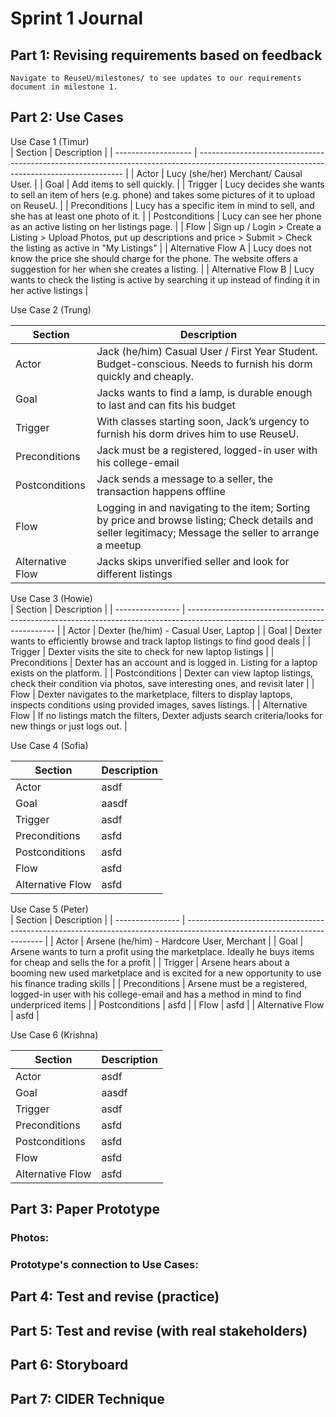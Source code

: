 # Sprint 1 Journal

## Part 1: Revising requirements based on feedback
    Navigate to ReuseU/milestones/ to see updates to our requirements document in milestone 1.

## Part 2: Use Cases

Use Case  1   (Timur)            
| Section             | Description                                                                                                                               |
| ------------------- | ----------------------------------------------------------------------------------------------------------------------------------------- |
| Actor               | Lucy (she/her)  Merchant/ Causal User.                                                                                                    |
| Goal                | Add items to sell quickly.                                                                                                                |
| Trigger             | Lucy decides she wants to sell an item of hers (e.g. phone) and takes some pictures of it to upload on ReuseU.                            |
| Preconditions       | Lucy has a specific item in mind to sell, and she has at least one photo of it.                                                           |
| Postconditions      | Lucy can see her phone as an active listing on her listings page.                                                                         |
| Flow                | Sign up / Login > Create a Listing > Upload Photos, put up descriptions and price > Submit > Check the listing as active in "My Listings" |
| Alternative Flow  A | Lucy does not know the price she should charge for the phone. The website offers a suggestion  for her when she creates a listing.        |
| Alternative Flow B  | Lucy wants to check the listing is active by searching it up instead of finding it in her active listings                                 |


 Use Case  2  (Trung)

| Section          | Description                                                                                                                                             |
| ---------------- | ------------------------------------------------------------------------------------------------------------------------------------------------------- |
| Actor            | Jack (he/him) Casual User / First Year Student. Budget-conscious. Needs to furnish his dorm quickly and cheaply.                                        |
| Goal             | Jacks wants to find a lamp, is durable enough to last and can fits his budget                                                                           |
| Trigger          | With classes starting soon, Jack’s urgency to furnish his dorm drives him to use ReuseU.                                                                |
| Preconditions    | Jack must be a registered, logged-in user with his college-email                                                                                        |
| Postconditions   | Jack sends a message to a seller, the transaction happens offline                                                                                       |
| Flow             | Logging in and navigating to the item; Sorting by price and browse listing; Check details and seller legitimacy; Message the seller to arrange a meetup |
| Alternative Flow | Jacks skips unverified seller and look for different listings                                                                                           |


Use Case  3    (Howie)           
| Section          | Description                                                                                                                 |
| ---------------- | --------------------------------------------------------------------------------------------------------------------------- |
| Actor            | Dexter (he/him) - Casual User, Laptop                                                                                       |
| Goal             | Dexter wants to efficiently browse and track laptop listings to find good deals                                             |
| Trigger          | Dexter visits the site to check for new laptop listings                                                                     |
| Preconditions    | Dexter has an account and is logged in. Listing for a laptop exists on the platform.                                        |
| Postconditions   | Dexter can view laptop listings, check their condition via photos, save interesting ones, and revisit later                 |
| Flow             | Dexter navigates to the marketplace, filters to display laptops, inspects conditions using provided images, saves listings. |
| Alternative Flow | If no listings match the filters, Dexter adjusts search criteria/looks for new things or just logs out.                     |


 Use Case  4  (Sofia)
   
| Section          | Description |
| ---------------- | ----------- |
| Actor            | asdf        |
| Goal             | aasdf       |
| Trigger          | asdf        |
| Preconditions    | asfd        |
| Postconditions   | asfd        |
| Flow             | asfd        |
| Alternative Flow | asfd        |

Use Case  5    (Peter)          
| Section          | Description                                                                                                              |
| ---------------- | ------------------------------------------------------------------------------------------------------------------------ |
| Actor            | Arsene (he/him) - Hardcore User, Merchant                                                                                |
| Goal             | Arsene wants to turn a profit using the marketplace. Ideally he buys items for cheap and sells the for a profit          |
| Trigger          | Arsene hears about a booming new used marketplace and is excited for a new opportunity to use his finance trading skills |
| Preconditions    | Arsene must be a registered, logged-in user with his college-email and has a method in mind to find underpriced items    |
| Postconditions   | asfd                                                                                                                     |
| Flow             | asfd                                                                                                                     |
| Alternative Flow | asfd                                                                                                                     |


 Use Case  6  (Krishna)
   
| Section          | Description |
| ---------------- | ----------- |
| Actor            | asdf        |
| Goal             | aasdf       |
| Trigger          | asdf        |
| Preconditions    | asfd        |
| Postconditions   | asfd        |
| Flow             | asfd        |
| Alternative Flow | asfd        |


## Part 3: Paper Prototype

### Photos:

### Prototype's connection to Use Cases:


## Part 4: Test and revise (practice)

## Part 5: Test and revise (with real stakeholders)

## Part 6: Storyboard

## Part 7: CIDER Technique
